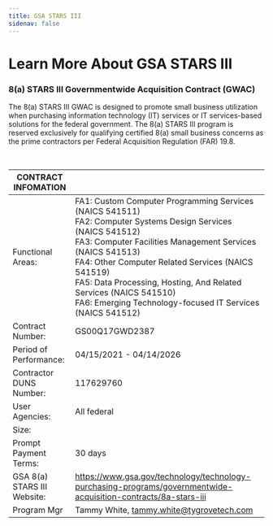 ```yaml
---
title: GSA STARS III
sidenav: false
---
```

<!-- permalink: /gsa-stars-III -->

# Learn More About GSA STARS III

<!-- Similar to <http://www.dsg-inserso.com/starsii.html>

Blurb -->
### 8(a) STARS III Governmentwide Acquisition Contract (GWAC)

The 8(a) STARS III GWAC is designed to promote small business utilization when purchasing information technology (IT) services or IT services-based solutions for the federal government. The 8(a) STARS III program is reserved exclusively for qualifying certified 8(a) small business concerns as the prime contractors per Federal Acquisition Regulation (FAR) 19.8.

<br>

<!-- Build out a Table: no constellations -->

|CONTRACT INFOMATION   |   |
|---|---|
|Functional Areas:  |FA1: Custom Computer Programming Services (NAICS 541511)<br>FA2: Computer Systems Design Services (NAICS 541512)<br>FA3: Computer Facilities Management Services (NAICS 541513)<br>FA4: Other Computer Related Services (NAICS 541519)<br>FA5: Data Processing, Hosting, And Related Services (NAICS 541510)<br>FA6: Emerging Technology-focused IT Services (NAICS 541512)   |
|Contract Number:   |GS00Q17GWD2387   |
|Period of Performance:   |04/15/2021 - 04/14/2026   |
|Contractor DUNS Number:   | 117629760   |
|User Agencies:   | All federal  |
|Size:   |   |
|Prompt Payment Terms:   | 30 days  |
|GSA 8(a) STARS III Website:   | https://www.gsa.gov/technology/technology-purchasing-programs/governmentwide-acquisition-contracts/8a-stars-iii   |
|Program Mgr   |Tammy White, tammy.white@tygrovetech.com   |